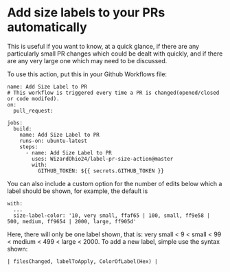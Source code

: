 # Add size labels to your PRs automatically

This is useful if you want to know, at a quick glance, if there are any particularly small PR changes which could be dealt with quickly, and if there are any very large one which may need to be discussed.

To use this action, put this in your Github Workflows file:
```
name: Add Size Label to PR
# This workflow is triggered every time a PR is changed(opened/closed or code modifed).
on:
  pull_request:

jobs:
  build:
    name: Add Size Label to PR
    runs-on: ubuntu-latest
    steps:
      - name: Add Size Label to PR
        uses: WizardOhio24/label-pr-size-action@master
        with:
          GITHUB_TOKEN: ${{ secrets.GITHUB_TOKEN }}

```

You can also include a custom option for the number of edits below which a label should be shown, for example, the default is

```
with:
  ...
  size-label-color: '10, very small, ffaf65 | 100, small, ff9e58 | 500, medium, ff9654 | 2000, large, ff905d'
```

Here, there will only be one label shown, that is: very small < 9 < small < 99 < medium < 499 < large < 2000.  To add a new label, simple use the syntax shown:
```
| filesChanged, labelToApply, ColorOfLabel(Hex) |
```
